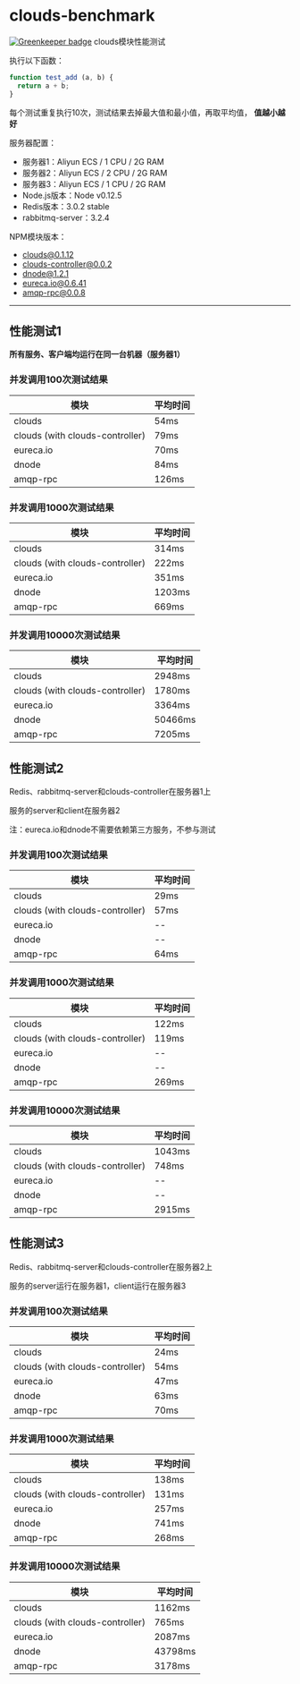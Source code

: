 # clouds-benchmark

[![Greenkeeper badge](https://badges.greenkeeper.io/leizongmin/clouds-benchmark.svg)](https://greenkeeper.io/)
clouds模块性能测试

执行以下函数：

```javascript
function test_add (a, b) {
  return a + b;
}
```

每个测试重复执行10次，测试结果去掉最大值和最小值，再取平均值， __值越小越好__

服务器配置：

+ 服务器1：Aliyun ECS / 1 CPU / 2G RAM
+ 服务器2：Aliyun ECS / 2 CPU / 2G RAM
+ 服务器3：Aliyun ECS / 1 CPU / 2G RAM
+ Node.js版本：Node v0.12.5
+ Redis版本：3.0.2 stable
+ rabbitmq-server：3.2.4

NPM模块版本：

+ clouds@0.1.12
+ clouds-controller@0.0.2
+ dnode@1.2.1
+ eureca.io@0.6.41
+ amqp-rpc@0.0.8

----------

## 性能测试1

__所有服务、客户端均运行在同一台机器（服务器1）__

### 并发调用100次测试结果

模块                              | 平均时间
----------------------------------|-------
clouds                            | 54ms
clouds (with clouds-controller)   | 79ms
eureca.io                         | 70ms
dnode                             | 84ms
amqp-rpc                          | 126ms

### 并发调用1000次测试结果

模块                              | 平均时间
----------------------------------|-------
clouds                            | 314ms
clouds (with clouds-controller)   | 222ms
eureca.io                         | 351ms
dnode                             | 1203ms
amqp-rpc                          | 669ms

### 并发调用10000次测试结果

模块                              | 平均时间
----------------------------------|-------
clouds                            | 2948ms
clouds (with clouds-controller)   | 1780ms
eureca.io                         | 3364ms
dnode                             | 50466ms
amqp-rpc                          | 7205ms



## 性能测试2

Redis、rabbitmq-server和clouds-controller在服务器1上

服务的server和client在服务器2

注：eureca.io和dnode不需要依赖第三方服务，不参与测试

### 并发调用100次测试结果

模块                              | 平均时间
----------------------------------|-------
clouds                            | 29ms
clouds (with clouds-controller)   | 57ms
eureca.io                         | --
dnode                             | --
amqp-rpc                          | 64ms

### 并发调用1000次测试结果

模块                              | 平均时间
----------------------------------|-------
clouds                            | 122ms
clouds (with clouds-controller)   | 119ms
eureca.io                         | --
dnode                             | --
amqp-rpc                          | 269ms

### 并发调用10000次测试结果

模块                              | 平均时间
----------------------------------|-------
clouds                            | 1043ms
clouds (with clouds-controller)   | 748ms
eureca.io                         | --
dnode                             | --
amqp-rpc                          | 2915ms



## 性能测试3

Redis、rabbitmq-server和clouds-controller在服务器2上

服务的server运行在服务器1，client运行在服务器3

### 并发调用100次测试结果

模块                              | 平均时间
----------------------------------|-------
clouds                            | 24ms
clouds (with clouds-controller)   | 54ms
eureca.io                         | 47ms
dnode                             | 63ms
amqp-rpc                          | 70ms

### 并发调用1000次测试结果

模块                              | 平均时间
----------------------------------|-------
clouds                            | 138ms
clouds (with clouds-controller)   | 131ms
eureca.io                         | 257ms
dnode                             | 741ms
amqp-rpc                          | 268ms

### 并发调用10000次测试结果

模块                              | 平均时间
----------------------------------|-------
clouds                            | 1162ms
clouds (with clouds-controller)   | 765ms
eureca.io                         | 2087ms
dnode                             | 43798ms
amqp-rpc                          | 3178ms
